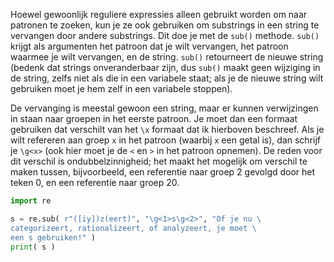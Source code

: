 Hoewel gewoonlijk reguliere expressies alleen gebruikt worden om naar
patronen te zoeken, kun je ze ook gebruiken om substrings in een string
te vervangen door andere substrings. Dit doe je met de `sub()` methode.
`sub()` krijgt als argumenten het patroon dat je wilt vervangen, het
patroon waarmee je wilt vervangen, en de string. `sub()` retourneert de
nieuwe string (bedenk dat strings onveranderbaar zijn, dus `sub()` maakt
geen wijziging in de string, zelfs niet als die in een variabele staat;
als je de nieuwe string wilt gebruiken moet je hem zelf in een variabele
stoppen).

De vervanging is meestal gewoon een string, maar er kunnen verwijzingen
in staan naar groepen in het eerste patroon. Je moet dan een formaat
gebruiken dat verschilt van het `\x` formaat dat ik hierboven
beschreef. Als je wilt refereren aan groep `x` in het patroon (waarbij
`x` een getal is), dan schrijf je `\g<x>` (ook hier moet je de `<` en
`>` in het patroon opnemen). De reden voor dit verschil is
ondubbelzinnigheid; het maakt het mogelijk om verschil te maken tussen,
bijvoorbeeld, een referentie naar groep 2 gevolgd door het teken 0, en
een referentie naar groep 20.

```python
import re

s = re.sub( r"([iy])z(eert)", "\g<1>s\g<2>", "Of je nu \
categorizeert, rationalizeert, of analyzeert, je moet \
een s gebruiken!" )
print( s )
```
